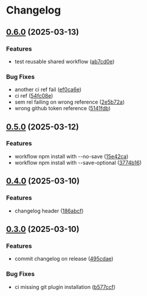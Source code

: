# Changelog

## [0.6.0](https://github.com/xebis-test/sem-rel/compare/v0.5.0...v0.6.0) (2025-03-13)

### Features

* test reusable shared workflow ([ab7cd0e](https://github.com/xebis-test/sem-rel/commit/ab7cd0e6f162672788a11c3d8f1f6647c1a3b209))

### Bug Fixes

* another ci ref fail ([ef0ca6e](https://github.com/xebis-test/sem-rel/commit/ef0ca6ea3a8044d83bf0a7863973d44f80215f73))
* ci ref ([54fc08e](https://github.com/xebis-test/sem-rel/commit/54fc08e21912fce8297fc7c4f874c012d4d1cdb3))
* sem rel failing on wrong reference ([2e5b72a](https://github.com/xebis-test/sem-rel/commit/2e5b72a40495d0807debbf2b04897bf0e9db489a))
* wrong github token reference ([5141fdb](https://github.com/xebis-test/sem-rel/commit/5141fdb9464be422d458b0e2d5d579141304a37e))

## [0.5.0](https://github.com/xebis-test/sem-rel/compare/v0.4.0...v0.5.0) (2025-03-12)

### Features

* workflow npm install with --no-save ([15e42ca](https://github.com/xebis-test/sem-rel/commit/15e42ca3940c7c62bd513269ad0cc38919aae4c6))
* workflow npm install with --save-optional ([3774b16](https://github.com/xebis-test/sem-rel/commit/3774b167c7572be7b4b390b31cda553599e0d186))

## [0.4.0](https://github.com/xebis-test/sem-rel/compare/v0.3.0...v0.4.0) (2025-03-10)

### Features

* changelog header ([186abcf](https://github.com/xebis-test/sem-rel/commit/186abcf85494e423ea60d284ee7535294639fa38))

## [0.3.0](https://github.com/xebis-test/sem-rel/compare/v0.2.0...v0.3.0) (2025-03-10)

### Features

* commit changelog on release ([495cdae](https://github.com/xebis-test/sem-rel/commit/495cdae9a68cf46732493ddfbd3a70e342149e51))

### Bug Fixes

* ci missing git plugin installation ([b577ccf](https://github.com/xebis-test/sem-rel/commit/b577ccfd6f7a2caf2583558dc1d8be7a20a83600))
